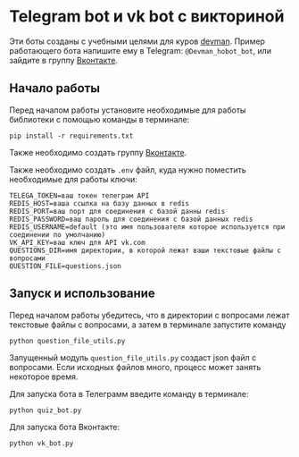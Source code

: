 Telegram bot и vk bot c викториной
===

Эти боты созданы с учебными целями для куров [devman](https://www.dvmn.org). Пример работающего бота напишите ему в Telegram: `@Devman_hobot_bot`, 
или зайдите в группу [Вконтакте](https://vk.com/club212825643).

Начало работы
---

Перед началом работы установите необходимые для работы библиотеки с помощью команды в терминале:
```commandline
pip install -r requirements.txt
```

Также необходимо создать группу [Вконтакте](https://vk.com).


Также необходимо создать `.env` файл, куда нужно поместить необходимые для работы ключи:
```dotenv
TELEGA_TOKEN=ваш токен телеграм API
REDIS_HOST=ваша ссылка на базу данных в redis
REDIS_PORT=ваш порт для соединения с базой данны redis
REDIS_PASSWORD=ваш пароль для соединения с базой данных redis
REDIS_USERNAME=default (это имя пользователя которое используется при соединении по умолчанию)
VK_API_KEY=ваш ключ для API vk.com
QUESTIONS_DIR=имя директории, в которой лежат ваши текстовые файлы с вопросами
QUESTION_FILE=questions.json
```

Запуск и использование
---
Перед началом работы убедитесь, что в директории с вопросами лежат текстовые файлы с вопросами, а затем в терминале запустите команду
```python
python question_file_utils.py
```
Запущенный модуль `question_file_utils.py` создаст json файл с вопросами. Если исходных файлов много, процесс может занять некоторое время.

Для запуска бота в Телеграмм введите команду в терминале:
```commandline
python quiz_bot.py
```

Для запуска бота Вконтакте:
```commandline
python vk_bot.py
```
